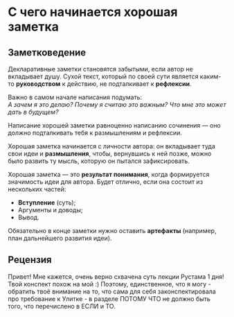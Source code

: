 # С чего начинается хорошая заметка  

## Заметковедение  

Декларативные заметки становятся забытыми, если автор не вкладывает душу. Сухой текст, который по своей сути является каким-то **руководством** к действию, не подталкивает к **рефлексии**.  

Важно в самом начале написания подумать:  
*А зачем я это делаю? Почему я считаю это важным? Что мне это может дать в будущем?*  

Написание хорошей заметки равноценно написанию сочинения — оно должно подталкивать тебя к размышлениям и рефлексии.  

Хорошая заметка начинается с личности автора: он вкладывает туда свои идеи и **размышления**, чтобы, вернувшись к ней позже, можно было развить ту мысль, которую он пытался зафиксировать.  

Хорошая заметка — это **результат понимания**, когда формируется значимость идеи для автора. Будет отлично, если она состоит из нескольких частей:  
- **Вступление** (суть);  
- Аргументы и доводы;  
- Вывод.  

Обязательно в конце заметки нужно оставить **артефакты** (например, план дальнейшего развития идеи). 

## Рецензия
Привет! Мне кажется, очень верно схвачена суть лекции Рустама 1 дня! Твой конспект похож на мой :) Поэтому, единственное, что я могу - обратить твоё внимание на то, что сама для себя законспектировала про требование к Улитке - в разделе ПОТОМУ ЧТО не должно быть того, что перечислено в ЕСЛИ и ТО.